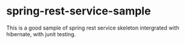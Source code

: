 # spring-rest-service-sample
This is a good sample of spring rest service skeleton intergrated with hibernate, with junit testing.
